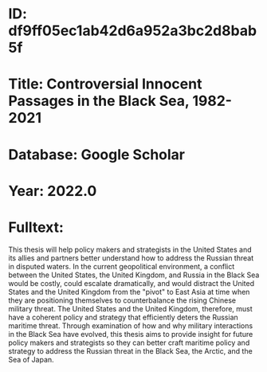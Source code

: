 # ID: df9ff05ec1ab42d6a952a3bc2d8bab5f
# Title: Controversial Innocent Passages in the Black Sea, 1982-2021
# Database: Google Scholar
# Year: 2022.0
# Fulltext:
This thesis will help policy makers and strategists in the United States and its allies and partners better understand how to address the Russian threat in disputed waters.
In the current geopolitical environment, a conflict between the United States, the United Kingdom, and Russia in the Black Sea would be costly, could escalate dramatically, and would distract the United States and the United Kingdom from the "pivot" to East Asia at time when they are positioning themselves to counterbalance the rising Chinese military threat.
The United States and the United Kingdom, therefore, must have a coherent policy and strategy that efficiently deters the Russian maritime threat.
Through examination of how and why military interactions in the Black Sea have evolved, this thesis aims to provide insight for future policy makers and strategists so they can better craft maritime policy and strategy to address the Russian threat in the Black Sea, the Arctic, and the Sea of Japan.